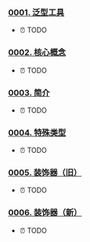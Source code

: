 ### [0001. 泛型工具](https://github.com/Tdahuyou/typescript/tree/main/0001.%20%E6%B3%9B%E5%9E%8B%E5%B7%A5%E5%85%B7) <!-- [locale](./0001.%20%E6%B3%9B%E5%9E%8B%E5%B7%A5%E5%85%B7/README.md) -->

- ⏰ TODO


<!-- !====================>分隔符<====================! -->
### [0002. 核心概念](https://github.com/Tdahuyou/typescript/tree/main/0002.%20%E6%A0%B8%E5%BF%83%E6%A6%82%E5%BF%B5) <!-- [locale](./0002.%20%E6%A0%B8%E5%BF%83%E6%A6%82%E5%BF%B5/README.md) -->

- ⏰ TODO


<!-- !====================>分隔符<====================! -->
### [0003. 简介](https://github.com/Tdahuyou/typescript/tree/main/0003.%20%E7%AE%80%E4%BB%8B) <!-- [locale](./0003.%20%E7%AE%80%E4%BB%8B/README.md) -->

- ⏰ TODO


<!-- !====================>分隔符<====================! -->
### [0004. 特殊类型](https://github.com/Tdahuyou/typescript/tree/main/0004.%20%E7%89%B9%E6%AE%8A%E7%B1%BB%E5%9E%8B) <!-- [locale](./0004.%20%E7%89%B9%E6%AE%8A%E7%B1%BB%E5%9E%8B/README.md) -->

- ⏰ TODO


<!-- !====================>分隔符<====================! -->
### [0005. 装饰器（旧）](https://github.com/Tdahuyou/typescript/tree/main/0005.%20%E8%A3%85%E9%A5%B0%E5%99%A8%EF%BC%88%E6%97%A7%EF%BC%89) <!-- [locale](./0005.%20%E8%A3%85%E9%A5%B0%E5%99%A8%EF%BC%88%E6%97%A7%EF%BC%89/README.md) -->

- ⏰ TODO


<!-- !====================>分隔符<====================! -->
### [0006. 装饰器（新）](https://github.com/Tdahuyou/typescript/tree/main/0006.%20%E8%A3%85%E9%A5%B0%E5%99%A8%EF%BC%88%E6%96%B0%EF%BC%89) <!-- [locale](./0006.%20%E8%A3%85%E9%A5%B0%E5%99%A8%EF%BC%88%E6%96%B0%EF%BC%89/README.md) -->

- ⏰ TODO


<!-- !====================>分隔符<====================! -->
